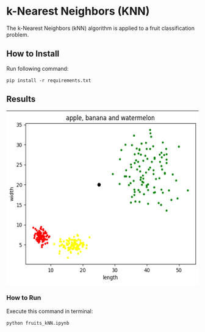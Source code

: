 # k-Nearest Neighbors (KNN) 

The k-Nearest Neighbors (kNN) algorithm is applied to a fruit classification problem.

## How to Install
Run following command:
```
pip install -r requirements.txt
```

## Results

<img src="output\fruits_plot.png" width="562" height="455">


### How to Run
Execute this command in terminal:
```
python fruits_kNN.ipynb
```